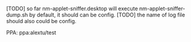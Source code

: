 [TODO] so far nm-applet-sniffer.desktop will execute nm-applet-sniffer-dump.sh by default, it should can be config.
[TODO] the name of log file should also could be config.

PPA: ppa:alextu/test
